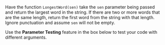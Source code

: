 Have the function ```LongestWord(sen)``` take the ```sen``` parameter being passed and return the largest word in the string. If there are two or more words that are the same length, return the first word from the string with that length. Ignore punctuation and assume ```sen``` will not be empty.

Use the **Parameter Testing** feature in the box below to test your code with different arguments.
